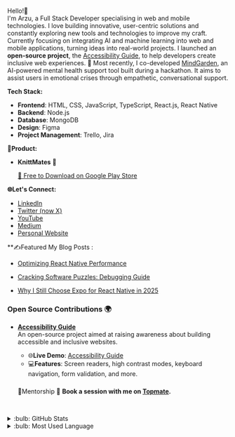 Hello!👋  
I'm Arzu, a Full Stack Developer specialising in web and mobile technologies. I love building innovative, user-centric solutions and constantly exploring new tools and technologies to improve my craft.
Currently focusing on integrating AI and machine learning into web and mobile applications, turning ideas into real-world projects.
I launched an **open-source project**, the [Accessibility Guide](https://github.com/arzucaner/web-accessibility-guide), to help developers create inclusive web experiences.
🔹 Most recently, I co-developed [MindGarden](https://github.com/smart-stacks), an AI-powered mental health support tool built during a hackathon. It aims to assist users in emotional crises through empathetic, conversational support.

**Tech Stack:**
 
- **Frontend**: HTML, CSS, JavaScript, TypeScript, React.js, React Native 
- **Backend**: Node.js
- **Database**: MongoDB
- **Design**: Figma 
- **Project Management**: Trello, Jira

**🌟Product:**

- **KnittMates** 🧶

   [📲 Free to Download on Google Play Store](https://play.google.com/store/apps/details?id=com.innoaits.knitmate&pcampaignid=web_share)

**🌐Let's Connect:**

- [LinkedIn](https://www.linkedin.com/in/arzucaner/)  
- [Twitter (now X)](https://x.com/arz_ugny)   
- [YouTube](https://www.youtube.com/@Codearz)   
- [Medium](https://arzugny.medium.com/)
- [Personal Website](https://arzucaner.github.io/codearz/)

  
**✍️Featured My Blog Posts :

- [Optimizing React Native Performance](https://arzugny.medium.com/optimizing-react-native-performance-3d979d9f373b)  

- [Cracking Software Puzzles: Debugging Guide](https://arzugny.medium.com/cracking-software-puzzles-debugging-guide-87da909b1283)

- [Why I Still Choose Expo for React Native in 2025](https://arzugny.medium.com/why-i-still-choose-expo-for-react-native-in-2025-45d8803e8b2f)


 ### Open Source Contributions 🌍
- **[Accessibility Guide](https://github.com/arzucaner/web-accessibility-guide)**  
  An open-source project aimed at raising awareness about building accessible and inclusive websites.  
  - 🌐**Live Demo**: [Accessibility Guide](https://arzucaner.github.io/web-accessibility-guide/)  
  - 💻**Features**: Screen readers, high contrast modes, keyboard navigation, form validation, and more.
 
  ###
  🌟Mentorship
  📅 **Book a session with me on [Topmate](https://topmate.io/arzu_guney/).**  

  <br />

<details>
<summary>:bulb: GitHub Stats</summary>
<img src="https://github-readme-stats.vercel.app/api?username=arzucaner&show_icons=true&theme=dracula">
</details>
 
<details>
<summary>:bulb: Most Used Language</summary>
<img src="https://github-readme-stats.vercel.app/api/top-langs/?username=arzucaner&layout=compact">
</details>
